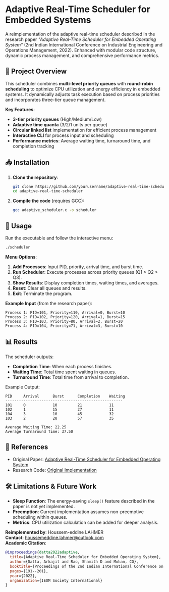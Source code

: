 # Adaptive Real-Time Scheduler for Embedded Systems


A reimplementation of the adaptive real-time scheduler described in the research paper *"Adaptive Real-Time Scheduler for Embedded Operating System"* (2nd Indian International Conference on Industrial Engineering and Operations Management, 2022). Enhanced with modular code structure, dynamic process management, and comprehensive performance metrics.

## 📜 Project Overview
This scheduler combines **multi-level priority queues** with **round-robin scheduling** to optimize CPU utilization and energy efficiency in embedded systems. It dynamically adjusts task execution based on process priorities and incorporates three-tier queue management.

**Key Features**:
- **3-tier priority queues** (High/Medium/Low)
- **Adaptive time quanta** (3/2/1 units per queue)
- **Circular linked list** implementation for efficient process management
- **Interactive CLI** for process input and scheduling
- **Performance metrics**: Average waiting time, turnaround time, and completion tracking

## 📥 Installation
1. **Clone the repository**:
   ```bash
   git clone https://github.com/yourusername/adaptive-real-time-scheduler.git
   cd adaptive-real-time-scheduler
   ```
2. **Compile the code** (requires GCC):
   ```bash
   gcc adaptive_scheduler.c -o scheduler
   ```

## 🚀 Usage
Run the executable and follow the interactive menu:
```bash
./scheduler
```

**Menu Options**:
1. **Add Processes**: Input PID, priority, arrival time, and burst time.
2. **Run Scheduler**: Execute processes across priority queues (Q1 > Q2 > Q3).
3. **Show Results**: Display completion times, waiting times, and averages.
4. **Reset**: Clear all queues and results.
5. **Exit**: Terminate the program.

**Example Input** (from the research paper):
```
Process 1: PID=101, Priority=110, Arrival=0, Burst=10
Process 2: PID=102, Priority=120, Arrival=1, Burst=15
Process 3: PID=103, Priority=80, Arrival=2, Burst=20
Process 4: PID=104, Priority=71, Arrival=3, Burst=10
```

## 📊 Results
The scheduler outputs:
- **Completion Time**: When each process finishes.
- **Waiting Time**: Total time spent waiting in queues.
- **Turnaround Time**: Total time from arrival to completion.

Example Output:
```
PID     Arrival      Burst      Completion    Waiting
----------------------------------------------------
101     0            10         21            11
102     1            15         27            11
104     3            10         45            32
103     2            20         57            35

Average Waiting Time: 22.25
Average Turnaround Time: 37.50
```

## 📖 References
- Original Paper: [Adaptive Real-Time Scheduler for Embedded Operating System](https://ieomsociety.org/proceedings/2022india/191.pdf)
- Research Code: [Original Implementation](https://github.com/Arkajit-techie/ADAPTIVE-REAL-TIME-SCHEDULING-ALGORITHM)

## 🛠️ Limitations & Future Work
- **Sleep Function**: The energy-saving `sleep()` feature described in the paper is not yet implemented.
- **Preemption**: Current implementation assumes non-preemptive scheduling within queues.
- **Metrics**: CPU utilization calculation can be added for deeper analysis.



**Reimplemented by**: Houssem-eddine LAHMER  
**Contact**: [houssemeddine.lahmer@outlook.com](mailto:houssemeddine.lahmer@outlook.com)  
**Academic Citation**:  
```bibtex
@inproceedings{datta2022adaptive,
  title={Adaptive Real-Time Scheduler for Embedded Operating System},
  author={Datta, Arkajit and Rao, Shamith D and Mohan, CG},
  booktitle={Proceedings of the 2nd Indian International Conference on Industrial Engineering and Operations Management},
  pages={191--201},
  year={2022},
  organization={IEOM Society International}
}
```